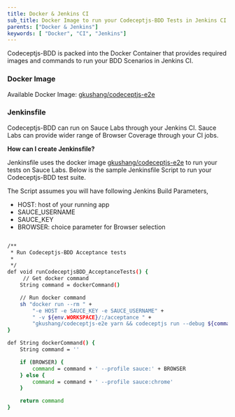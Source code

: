 ```yaml
---
title: Docker & Jenkins CI
sub_title: Docker Image to run your Codeceptjs-BDD Tests in Jenkins CI
parents: ["Docker & Jenkins"]
keywords: [ "Docker", "CI", "Jenkins"]
---
```


Codeceptjs-BDD is packed into the Docker Container that provides required images and commands to run your BDD Scenarios in Jenkins CI.

### Docker Image

Available Docker Image: [gkushang/codeceptjs-e2e](https://hub.docker.com/repository/docker/gkushang/codeceptjs-e2e)

### Jenkinsfile

Codeceptjs-BDD can run on Sauce Labs through your Jenkins CI. Sauce Labs can provide wider range of Browser Coverage through your CI jobs.

**How can I create Jenkinsfile?**

Jenkinsfile uses the docker image [gkushang/codeceptjs-e2e](https://hub.docker.com/repository/docker/gkushang/codeceptjs-e2e) to run your tests on Sauce Labs. Below is the sample Jenkinsfile Script to run your Codeceptjs-BDD test suite. 

The Script assumes you will have following Jenkins Build Parameters,

* HOST: host of your running app
* SAUCE_USERNAME
* SAUCE_KEY
* BROWSER: choice parameter for Browser selection

```bash

/**
 * Run Codeceptjs-BDD Acceptance tests
 *
 */
def void runCodeceptjsBDD_AcceptanceTests() {
     // Get docker command
    String command = dockerCommand()

    // Run docker command
    sh "docker run --rm " +
        "-e HOST -e SAUCE_KEY -e SAUCE_USERNAME" +
        " -v ${env.WORKSPACE}/:/acceptance " +
        "gkushang/codeceptjs-e2e yarn && codeceptjs run --debug ${command}"
}

def String dockerCommand() {
    String command = ''

    if (BROWSER) {
        command = command + ' --profile sauce:' + BROWSER
    } else {
        command = command + ' --profile sauce:chrome'
    }

    return command
}

```




